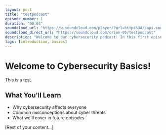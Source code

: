 ```yaml
---
layout: post
title: "testpodcast"
episode_number: 1
duration: "00:03"
soundcloud_url: "https://w.soundcloud.com/player/?url=https%3A//api.soundcloud.com/tracks/2119362891&color=%2316d47b&auto_play=false&hide_related=true&show_comments=true&show_user=false&show_reposts=false&show_teaser=false"
soundcloud_direct_url: "https://soundcloud.com/orion-05/testpodcast"
description: "Welcome to our cybersecurity podcast! In this first episode, we introduce ourselves and discuss why cybersecurity matters for everyone."
tags: [introduction, basics]
---
```


# Welcome to Cybersecurity Basics!

This is a test

## What You'll Learn
- Why cybersecurity affects everyone
- Common misconceptions about cyber threats
- What we'll cover in future episodes

[Rest of your content...]
